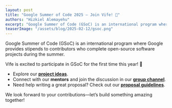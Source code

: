 ```yaml
---
layout: post
title: "Google Summer of Code 2025 – Join Vife! 🚀"
authors: "Hizkiel Alemayehu"
excerpt: "Google Summer of Code (GSoC) is an international program where Google provides stipends to contributors who complete open-source software projects during the summer."
teaserImage: "/assets/blog/2025-02-12/gsoc.png"
---
```


Google Summer of Code (GSoC) is an international program where Google provides stipends to contributors who complete open-source software projects during the summer.  

Vife is excited to participate in GSoC for the first time this year! 🎉  

- Explore our **[project ideas](https://edirom.de/gsoc.html)**.  
- Connect with our **mentors** and join the discussion in our **[group channel](https://matrix.to/#/#gsoc-public:edirom.de)**.  
- Need help writing a great proposal? Check out our **[proposal guidelines](https://edirom.de/contributerguide.html)**.  

We look forward to your contributions—let’s build something amazing together!  